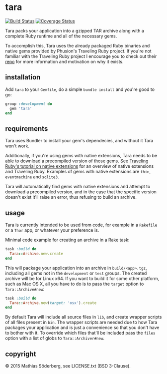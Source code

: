 # tara

[![Build Status](https://travis-ci.org/mthssdrbrg/tara.svg?branch=master)](https://travis-ci.org/mthssdrbrg/tara)
[![Coverage Status](https://coveralls.io/repos/mthssdrbrg/tara/badge.svg?branch=master)](https://coveralls.io/r/mthssdrbrg/tara?branch=master)

Tara packs your application into a gzipped TAR archive along with a complete
Ruby runtime and all of the necessary gems.

To accomplish this, Tara uses the already packaged Ruby binaries and native gems
provided by Phusion's Traveling Ruby project.
If you're not familiar with the Traveling Ruby project I encourage you to check
out their [repo](https://github.com/phusion/traveling-ruby) for more information
and motivation on why it exists.

## installation

Add `tara` to your `Gemfile`, do a simple `bundle install` and you're good to
go:

```ruby
group :development do
  gem 'tara'
end
```

## requirements

Tara uses Bundler to install your gem's dependecies, and without it Tara won't
work.

Additionally, if you're using gems with native extensions, Tara needs to be able
to download a precompiled version of those gems.
See [Traveling Ruby's tutorial on native extensions](https://github.com/phusion/traveling-ruby/blob/master/TUTORIAL-3.md)
for an overview of native extensions and Traveling Ruby.
Examples of gems with native extensions are `thin`, `eventmachine` and
`sqlite3`.

Tara will automatically find gems with native extensions and attempt to download
a precompiled version, and in the case that the specific version doesn't exist
it'll raise an error, thus refusing to build an archive.

## usage

Tara is currently intended to be used from code, for example in a `Rakefile` or
a `Thor` app, or whatever your preference is.

Minimal code example for creating an archive in a Rake task:

```ruby
task :build do
  Tara::Archive.new.create
end
```

This will package your application into an archive in `build/<app>.tgz`,
including all gems not in the `development` or `test` groups.
The created archive will be for Linux x64.
If you want to build it for some other platform, such as Mac OS X, all you have
to do is to pass the `target` option to `Tara::Archive#new`:

```ruby
task :build do
  Tara::Archive.new(target: 'osx').create
end
```

By default Tara will include all source files in `lib`, and create wrapper
scripts of all files present in `bin`.
The wrapper scripts are needed due to how Tara packages your application and is
just a convenience so that you don't have to bother with it.
To override which files that'll be included pass the `files` option with a list
of globs to `Tara::Archiver#new`.

## copyright

© 2015 Mathias Söderberg, see LICENSE.txt (BSD 3-Clause).

